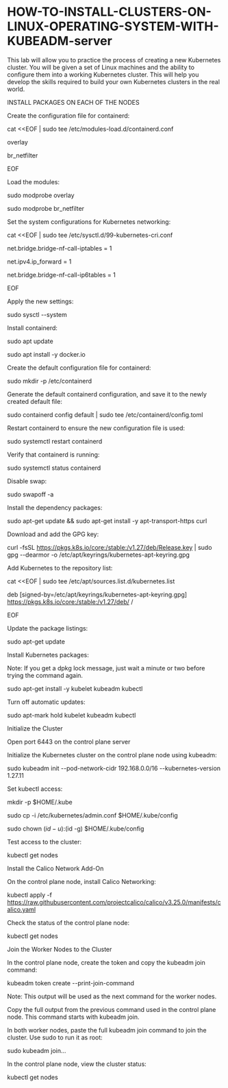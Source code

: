 # HOW-TO-INSTALL-CLUSTERS-ON-LINUX-OPERATING-SYSTEM-WITH-KUBEADM-server

This lab will allow you to practice the process of creating a new Kubernetes cluster. You will be given a set of Linux machines and the ability to configure them into a working Kubernetes cluster. This will help you develop the skills required to build your own Kubernetes clusters in the real world.

 
INSTALL PACKAGES ON EACH OF THE NODES  

 

Create the configuration file for containerd:

cat <<EOF | sudo tee /etc/modules-load.d/containerd.conf

overlay

br_netfilter

EOF

 

Load the modules:

sudo modprobe overlay

sudo modprobe br_netfilter

 

Set the system configurations for Kubernetes networking:

cat <<EOF | sudo tee /etc/sysctl.d/99-kubernetes-cri.conf

net.bridge.bridge-nf-call-iptables = 1

net.ipv4.ip_forward = 1

net.bridge.bridge-nf-call-ip6tables = 1

EOF

 

Apply the new settings:

sudo sysctl --system

 

 

 

Install containerd:

sudo apt update

sudo apt install -y docker.io

 

Create the default configuration file for containerd:

sudo mkdir -p /etc/containerd

 

Generate the default containerd configuration, and save it to the newly created default file:

sudo containerd config default | sudo tee /etc/containerd/config.toml

 

Restart containerd to ensure the new configuration file is used:

sudo systemctl restart containerd

 

Verify that containerd is running:

sudo systemctl status containerd

 

Disable swap:

sudo swapoff -a

Install the dependency packages:

sudo apt-get update && sudo apt-get install -y apt-transport-https curl

 

Download and add the GPG key:

curl -fsSL https://pkgs.k8s.io/core:/stable:/v1.27/deb/Release.key | sudo gpg --dearmor -o /etc/apt/keyrings/kubernetes-apt-keyring.gpg

 

Add Kubernetes to the repository list:

cat <<EOF | sudo tee /etc/apt/sources.list.d/kubernetes.list

deb [signed-by=/etc/apt/keyrings/kubernetes-apt-keyring.gpg] https://pkgs.k8s.io/core:/stable:/v1.27/deb/ /

EOF

 

Update the package listings:

sudo apt-get update

 

Install Kubernetes packages:

Note: If you get a dpkg lock message, just wait a minute or two before trying the command again.

 

sudo apt-get install -y kubelet kubeadm kubectl

 

Turn off automatic updates:

sudo apt-mark hold kubelet kubeadm kubectl

 

 

Initialize the Cluster

Open port 6443 on the control plane server

Initialize the Kubernetes cluster on the control plane node using kubeadm:

sudo kubeadm init --pod-network-cidr 192.168.0.0/16 --kubernetes-version 1.27.11

 

Set kubectl access:

mkdir -p $HOME/.kube

sudo cp -i /etc/kubernetes/admin.conf $HOME/.kube/config

sudo chown $(id -u):$(id -g) $HOME/.kube/config

 

Test access to the cluster:

kubectl get nodes

 

Install the Calico Network Add-On

On the control plane node, install Calico Networking:

 

kubectl apply -f https://raw.githubusercontent.com/projectcalico/calico/v3.25.0/manifests/calico.yaml

 

Check the status of the control plane node:

kubectl get nodes

 

Join the Worker Nodes to the Cluster

In the control plane node, create the token and copy the kubeadm join command:

 

kubeadm token create --print-join-command

Note: This output will be used as the next command for the worker nodes.

 

Copy the full output from the previous command used in the control plane node. This command starts with kubeadm join.

 

In both worker nodes, paste the full kubeadm join command to join the cluster. Use sudo to run it as root:

 

sudo kubeadm join...

In the control plane node, view the cluster status:

kubectl get nodes
